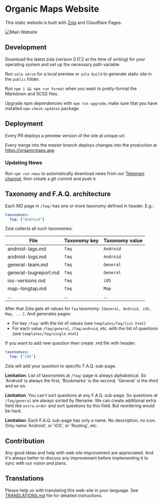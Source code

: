 # Organic Maps Website

This static website is built with [Zola](https://www.getzola.org/) and Cloudflare Pages.

![Main Website](./static/images/website-main.png)

## Development

Download the latest zola (version 0.17.2 at the time of writing) for your operating system and set up the necessary path variable.

Run `zola serve` for a local preview or `zola build` to generate static site in the `public` folder.

Run `npm i && npm run format` when you want to pretty-format the Markdown and SCSS files.

Upgrade npm dependencies with `npm run upgrade`, make sure that you have installed `npm-check-updates` package.

## Deployment

Every PR deploys a preview version of the site at unique url.

Every merge into the _master_ branch deploys changes into the production at https://organicmaps.app

### Updating News

Run `npm run news` to automatically download news from our [Telegram channel](https://t.me/OrganicMapsApp),
then create a git commit and push it.

## Taxonomy and F.A.Q. architecture

Each MD page in `/faq/` has one or more taxonomy defined in header. E.g.:

```yaml
taxonomies:
  faq: ["Android"]
```

Zola collects all such taxonomies:

| File                 | Taxonomy key | Taxonomy value |
| -------------------- | ------------ | -------------- |
| android-lags.md      | `faq`        | `Android`      |
| android-logs.md      | `faq`        | `Android`      |
| general-team.md      | `faq`        | `General`      |
| general-bugreport.md | `faq`        | `General`      |
| ios-versions.md      | `faq`        | `iOS`          |
| map-longtap.md       | `faq`        | `Map`          |
| ...                  | ...          | ...            |

After that Zola gets all values for `faq` taxonomy: `[General, Android, iOS, Map, ...]`. And generates pages:

* For key `/faq/` with the list of values (see `templates/faq/list.html`)
* For each value `/faq/general`, `/faq/android`, etc. with the list of questions (see `templates/faq/single.html`)

If you want to add new question then create .md file with header:

```yaml
taxonomies:
  faq: ["iOS"]
```

Zola will add your question to specific F.A.Q. sub-page.

**Limitation**: List of taxonomies at `/faq/` page is always alphabetical. So 'Android' is always the first, 'Bookmarks' is the second, 'General' is the third and so on.

**Limitation**: You can't sort questions at any F.A.Q. sub-page. So questions at `/faq/general` are always sorted by filename. We can create additional extra field like `extra.order` and sort questions by this field. But reordering would be hard.

**Limitation**: Each F.A.Q. sub-page has only a name. No description, no icon. Only name 'Android', or 'iOS', or 'Routing', etc.


## Contribution

Any good ideas and help with web site improvement are appreciated. And it's always better to discuss
any improvement before implementing it to sync with our vision and plans.

## Translations

Please help us with translating this web-site in your language. See [TRANSLATIONS.md](TRANSLATIONS.md) file for detailed instructions.
